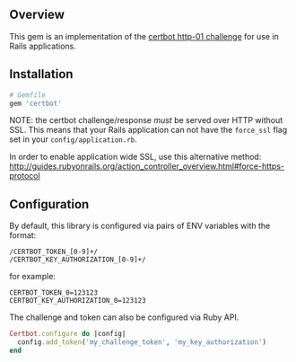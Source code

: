 ## Overview
This gem is an implementation of the [certbot http-01
challenge](https://tools.ietf.org/html/draft-ietf-acme-acme-01#page-38)
for use in Rails applications.

## Installation

```ruby
# Gemfile
gem 'certbot'
```

NOTE: the certbot challenge/response *must* be served over HTTP without
SSL.  This means that your Rails application can not have the `force_ssl` flag
set in your `config/application.rb`.

In order to enable application wide SSL, use this alternative method:
http://guides.rubyonrails.org/action_controller_overview.html#force-https-protocol

## Configuration

By default, this library is configured via pairs of ENV variables with the format:
```
/CERTBOT_TOKEN_[0-9]+/
/CERTBOT_KEY_AUTHORIZATION_[0-9]+/
```

for example:
```
CERTBOT_TOKEN_0=123123
CERTBOT_KEY_AUTHORIZATION_0=123123
```

The challenge and token can also be configured via Ruby API.
```ruby
Certbot.configure do |config|
  config.add_token('my_challenge_token', 'my_key_authorization')
end
```
